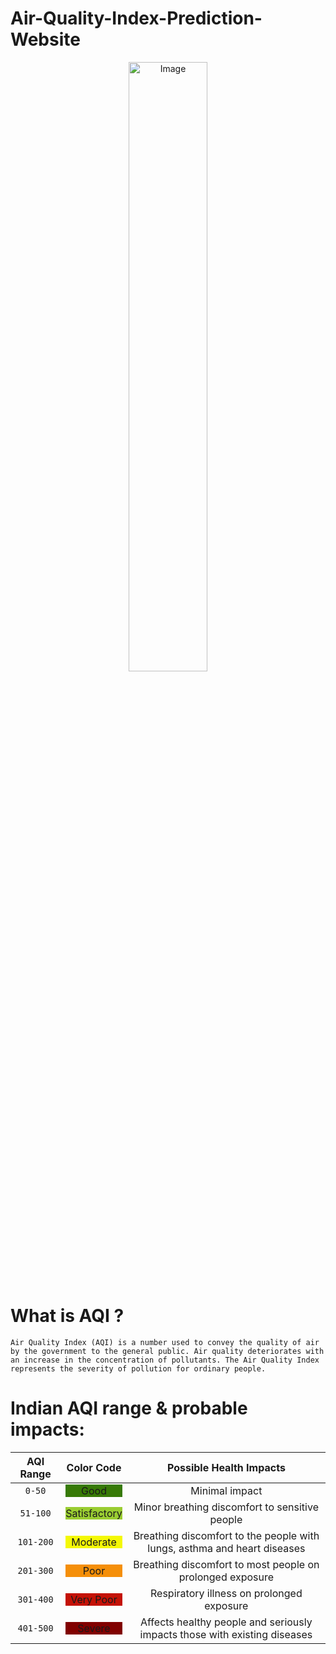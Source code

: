 # Air-Quality-Index-Prediction-Website

<center>
<img src="https://i.pinimg.com/originals/35/22/fb/3522fb7f22a318b70b6f07b78f52e62c.png" alt="Image" style="width:50%;height:50%;margin:auto">
</center>

# What is AQI ?

```
Air Quality Index (AQI) is a number used to convey the quality of air by the government to the general public. Air quality deteriorates with an increase in the concentration of pollutants. The Air Quality Index represents the severity of pollution for ordinary people.
```

# Indian AQI range & probable impacts:

| AQI Range |                        Color Code                         |                          Possible Health Impacts                          |
| :-------: | :-------------------------------------------------------: | :-----------------------------------------------------------------------: |
|  `0-50`   |     <div style="background-color: #377a07">Good</div>     |                              Minimal impact                               |
| `51-100`  | <div style="background-color: #9acd32">Satisfactory</div> |              Minor breathing discomfort to sensitive people               |
| `101-200` |   <div style="background-color: #f4f805">Moderate</div>   | Breathing discomfort to the people with lungs, asthma and heart diseases  |
| `201-300` |     <div style="background-color: #f58f09">Poor</div>     |         Breathing discomfort to most people on prolonged exposure         |
| `301-400` |  <div style="background-color: #c41206">Very Poor</div>   |                 Respiratory illness on prolonged exposure                 |
| `401-500` |    <div style="background-color: #810100">Severe</div>    | Affects healthy people and seriously impacts those with existing diseases |
